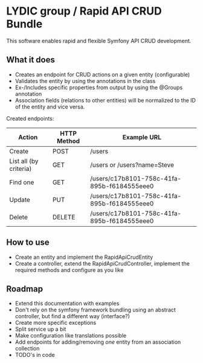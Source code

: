 # LYDIC group / Rapid API CRUD Bundle
This software enables rapid and flexible Symfony API CRUD development.

## What it does
- Creates an endpoint for CRUD actions on a given entity (configurable)
- Validates the entity by using the annotations in the class
- Ex-/Includes specific properties from output by using the @Groups annotation
- Association fields (relations to other entities) will be normalized to the ID of the entity and vice versa.

Created endpoints:

| Action                    | HTTP Method   | Example URL                                   |
| ------------------------- | ------------- | --------------------------------------------- |
| Create                    | POST          | /users                                        |
| List all (by criteria)    | GET           | /users or /users?name=Steve                   |
| Find one                  | GET           | /users/c17b8101-758c-41fa-895b-f6184555eee0   |
| Update                    | PUT           | /users/c17b8101-758c-41fa-895b-f6184555eee0   |
| Delete                    | DELETE        | /users/c17b8101-758c-41fa-895b-f6184555eee0   |


## How to use
- Create an entity and implement the RapidApiCrudEntity
- Create a controller, extend the RapidApiCrudController, implement the required methods and configure as you like

## Roadmap
- Extend this documentation with examples
- Don't rely on the symfony framework bundling using an abstract controller, but find a different way (interface?)
- Create more specific exceptions
- Split service up a bit
- Make configuration like translations possible
- Add endpoints for adding/removing _one_ entity from an association collection
- TODO's in code 